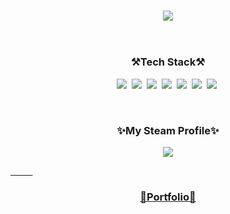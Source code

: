 <h3 align="center"><img src="https://capsule-render.vercel.app/api?type=waving&color=auto&height=300&section=header&text=LeeJiHun&fontSize=90" /></h3>


 &nbsp;
 &nbsp;
 &nbsp;
 &nbsp;
 &nbsp;
 
<h3 align="center">⚒️Tech Stack⚒️</h3>
<p align="center">
 <img src ="https://img.shields.io/badge/unity-363636?style=for-the-badge&logo=Unity&logoColor=white"></a>&nbsp
 <img src="https://img.shields.io/badge/Excel-217346?style=for-the-badge&logo=microsoftexcel&logoColor=white"/></a>&nbsp
 <img src ="https://img.shields.io/badge/C-A8B9CC?style=for-the-badge&logo=C&logoColor=white"></a>&nbsp
 <img src ="https://img.shields.io/badge/Csharp-239120?style=for-the-badge&logo=csharp&logoColor=white"></a>&nbsp
 <img src="https://img.shields.io/badge/Java-007396?style=for-the-badge&logo=Java&logoColor=white"/></a>&nbsp
 <img src="https://img.shields.io/badge/Mysql-E6B91E?style=for-the-badge&logo=MySql&logoColor=white"/></a>&nbsp
 <img src="https://img.shields.io/badge/Python-3766AB?style=for-the-badge&logo=Python&logoColor=white"/></a>&nbsp
</p>

&nbsp;
&nbsp;
&nbsp;
&nbsp;
&nbsp;
&nbsp;

<h3 align="center">✨My Steam Profile✨</h3>
<p align="center"><a href="https://steamcommunity.com/id/Steam_K_Irada/"><img src="https://img.shields.io/badge/Steam-000000?style=for-the-badge&logo=Steam&logoColor=white"></p>
 
&nbsp;
&nbsp;
&nbsp;
&nbsp;
&nbsp;
 
<h3 align="center">️🧑Portfolio️🧑</h3>


<!--
**WorkRock/WorkRock** is a ✨ _special_ ✨ repository because its `README.md` (this file) appears on your GitHub profile.

Here are some ideas to get you started:

- 🔭 I’m currently working on ...
- 🌱 I’m currently learning ...
- 👯 I’m looking to collaborate on ...
- 🤔 I’m looking for help with ...
- 💬 Ask me about ...
- 📫 How to reach me: ...
- 😄 Pronouns: ...
- ⚡ Fun fact: ...
-->
